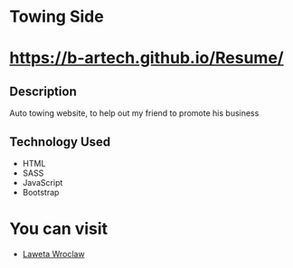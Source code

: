 # Towing Side 
# https://b-artech.github.io/Resume/

## Description
Auto towing website, to help out my friend to promote his business

## Technology Used 

* HTML 
* SASS
* JavaScript
* Bootstrap

# You can visit 
* [Laweta Wroclaw](https://lawetawroclaw.pl/)
